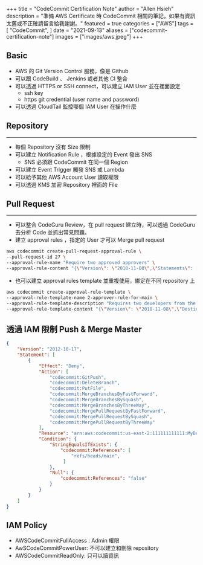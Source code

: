 +++
title = "CodeCommit Certification Note"
author = "Allen Hsieh"
description = "準備 AWS Certificate 時 CodeCommit 相關的筆記，如果有資訊太舊或不正確請留言給我謝謝。"
featured = true
categories = ["AWS"]
tags = [
    "CodeCommit",
]
date = "2021-09-13"
aliases = ["codecommit-certification-note"]
images = ["images/aws.jpeg"]
+++

## Basic 
- AWS 的 Git Version Control 服務，像是 Github
- 可以跟 CodeBuild 、 Jenkins 或者其他 CI 整合
- 可以透過 HTTPS or SSH connect，可以建立 IAM User 並在裡面設定 
	- ssh key 
	- https git credential (user name and password)  
- 可以透過 CloudTail 監控哪個 IAM User 在操作什麼


## Repository
---
- 每個 Repository 沒有 Size 限制
- 可以建立 Notification Rule ，根據設定的 Event 發出 SNS
    - SNS 必須跟 CodeCommit 在同一個 Region
- 可以建立 Event Trigger 觸發 SNS 或 Lambda 
- 可以給予其他 AWS Account User 讀取權限
- 可以透過 KMS 加密 Repository 裡面的 File
	
## Pull Request 
---
- 可以整合 CodeGuru Review，在 pull request 建立時，可以透過 CodeGuru 去分析 Code 並抓出常見問題。  
- 建立  approval rules ，指定的 User 才可以 Merge pull request
```BASH
aws codecommit create-pull-request-approval-rule \
--pull-request-id 27 \
--approval-rule-name "Require two approved approvers" \
--approval-rule-content "{\"Version\": \"2018-11-08\",\"Statements\": [{\"Type\": \"Approvers\",\"NumberOfApprovalsNeeded\": 2,\"ApprovalPoolMembers\": [\"CodeCommitApprovers:123456789012:Nikhil_Jayashankar\", \"arn:aws:sts::123456789012:assumed-role/CodeCommitReview/*\"]}]}"
```
- 也可以建立 approval rules template 並重複使用，綁定在不同 repository 上
```BASH
aws codecommit create-approval-rule-template \
--approval-rule-template-name 2-approver-rule-for-main \
--approval-rule-template-description "Requires two developers from the team to approve the pull request if the destination branch is main" \
--approval-rule-template-content "{\"Version\": \"2018-11-08\",\"DestinationReferences\": [\"refs/heads/main\"],\"Statements\": [{\"Type\": \"Approvers\",\"NumberOfApprovalsNeeded\": 2,\"ApprovalPoolMembers\": [\"arn:aws:sts::123456789012:assumed-role/CodeCommitReview/*\"]}]}"
```

## 透過 IAM 限制 Push & Merge Master

```JSON
{
    "Version": "2012-10-17",
    "Statement": [
        {
            "Effect": "Deny",
            "Action": [
                "codecommit:GitPush",
                "codecommit:DeleteBranch",
                "codecommit:PutFile",
                "codecommit:MergeBranchesByFastForward",
                "codecommit:MergeBranchesBySquash",
                "codecommit:MergeBranchesByThreeWay",
                "codecommit:MergePullRequestByFastForward",
                "codecommit:MergePullRequestBySquash",
                "codecommit:MergePullRequestByThreeWay"
            ],
            "Resource": "arn:aws:codecommit:us-east-2:111111111111:MyDemoRepo",
            "Condition": {
                "StringEqualsIfExists": {
                    "codecommit:References": [
                        "refs/heads/main", 
                     ]
                },
                "Null": {
                    "codecommit:References": "false"
                }
            }
        }
    ]
}
```

## IAM Policy
- AWSCodeCommitFullAccess : Admin 權限
- AwSCodeCommitPowerUser: 不可以建立和刪除 repository 
- AWSCodeCommitReadOnly: 只可以讀資訊
